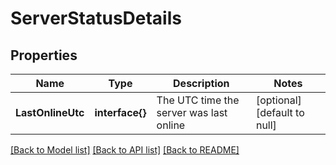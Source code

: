 # ServerStatusDetails

## Properties
Name | Type | Description | Notes
------------ | ------------- | ------------- | -------------
**LastOnlineUtc** | **interface{}** | The UTC time the server was last online | [optional] [default to null]

[[Back to Model list]](../README.md#documentation-for-models) [[Back to API list]](../README.md#documentation-for-api-endpoints) [[Back to README]](../README.md)


